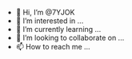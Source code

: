 - 👋 Hi, I’m @7YJOK
- 👀 I’m interested in ...
- 🌱 I’m currently learning ...
- 💞️ I’m looking to collaborate on ...
- 📫 How to reach me ...

<!---
7YJOK/7YJOK is a ✨ special ✨ repository because its `README.md` (this file) appears on your GitHub profile.
You can click the Preview link to take a look at your changes.
--->
